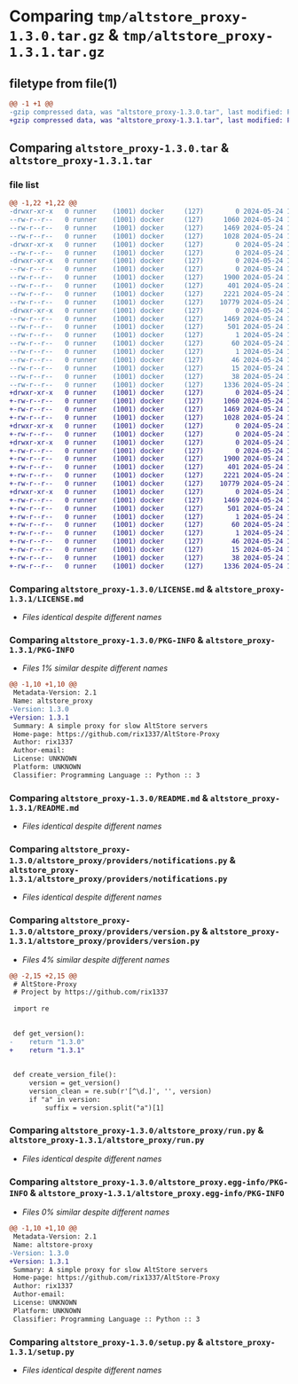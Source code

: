 # Comparing `tmp/altstore_proxy-1.3.0.tar.gz` & `tmp/altstore_proxy-1.3.1.tar.gz`

## filetype from file(1)

```diff
@@ -1 +1 @@
-gzip compressed data, was "altstore_proxy-1.3.0.tar", last modified: Fri May 24 19:34:24 2024, max compression
+gzip compressed data, was "altstore_proxy-1.3.1.tar", last modified: Fri May 24 19:40:18 2024, max compression
```

## Comparing `altstore_proxy-1.3.0.tar` & `altstore_proxy-1.3.1.tar`

### file list

```diff
@@ -1,22 +1,22 @@
-drwxr-xr-x   0 runner    (1001) docker     (127)        0 2024-05-24 19:34:24.636584 altstore_proxy-1.3.0/
--rw-r--r--   0 runner    (1001) docker     (127)     1060 2024-05-24 19:34:20.000000 altstore_proxy-1.3.0/LICENSE.md
--rw-r--r--   0 runner    (1001) docker     (127)     1469 2024-05-24 19:34:24.636584 altstore_proxy-1.3.0/PKG-INFO
--rw-r--r--   0 runner    (1001) docker     (127)     1028 2024-05-24 19:34:20.000000 altstore_proxy-1.3.0/README.md
-drwxr-xr-x   0 runner    (1001) docker     (127)        0 2024-05-24 19:34:24.632584 altstore_proxy-1.3.0/altstore_proxy/
--rw-r--r--   0 runner    (1001) docker     (127)        0 2024-05-24 19:34:20.000000 altstore_proxy-1.3.0/altstore_proxy/__init__.py
-drwxr-xr-x   0 runner    (1001) docker     (127)        0 2024-05-24 19:34:24.636584 altstore_proxy-1.3.0/altstore_proxy/providers/
--rw-r--r--   0 runner    (1001) docker     (127)        0 2024-05-24 19:34:20.000000 altstore_proxy-1.3.0/altstore_proxy/providers/__init__.py
--rw-r--r--   0 runner    (1001) docker     (127)     1900 2024-05-24 19:34:20.000000 altstore_proxy-1.3.0/altstore_proxy/providers/notifications.py
--rw-r--r--   0 runner    (1001) docker     (127)      401 2024-05-24 19:34:20.000000 altstore_proxy-1.3.0/altstore_proxy/providers/shared_state.py
--rw-r--r--   0 runner    (1001) docker     (127)     2221 2024-05-24 19:34:20.000000 altstore_proxy-1.3.0/altstore_proxy/providers/version.py
--rw-r--r--   0 runner    (1001) docker     (127)    10779 2024-05-24 19:34:20.000000 altstore_proxy-1.3.0/altstore_proxy/run.py
-drwxr-xr-x   0 runner    (1001) docker     (127)        0 2024-05-24 19:34:24.636584 altstore_proxy-1.3.0/altstore_proxy.egg-info/
--rw-r--r--   0 runner    (1001) docker     (127)     1469 2024-05-24 19:34:24.000000 altstore_proxy-1.3.0/altstore_proxy.egg-info/PKG-INFO
--rw-r--r--   0 runner    (1001) docker     (127)      501 2024-05-24 19:34:24.000000 altstore_proxy-1.3.0/altstore_proxy.egg-info/SOURCES.txt
--rw-r--r--   0 runner    (1001) docker     (127)        1 2024-05-24 19:34:24.000000 altstore_proxy-1.3.0/altstore_proxy.egg-info/dependency_links.txt
--rw-r--r--   0 runner    (1001) docker     (127)       60 2024-05-24 19:34:24.000000 altstore_proxy-1.3.0/altstore_proxy.egg-info/entry_points.txt
--rw-r--r--   0 runner    (1001) docker     (127)        1 2024-05-24 19:34:24.000000 altstore_proxy-1.3.0/altstore_proxy.egg-info/not-zip-safe
--rw-r--r--   0 runner    (1001) docker     (127)       46 2024-05-24 19:34:24.000000 altstore_proxy-1.3.0/altstore_proxy.egg-info/requires.txt
--rw-r--r--   0 runner    (1001) docker     (127)       15 2024-05-24 19:34:24.000000 altstore_proxy-1.3.0/altstore_proxy.egg-info/top_level.txt
--rw-r--r--   0 runner    (1001) docker     (127)       38 2024-05-24 19:34:24.636584 altstore_proxy-1.3.0/setup.cfg
--rw-r--r--   0 runner    (1001) docker     (127)     1336 2024-05-24 19:34:20.000000 altstore_proxy-1.3.0/setup.py
+drwxr-xr-x   0 runner    (1001) docker     (127)        0 2024-05-24 19:40:18.835713 altstore_proxy-1.3.1/
+-rw-r--r--   0 runner    (1001) docker     (127)     1060 2024-05-24 19:40:13.000000 altstore_proxy-1.3.1/LICENSE.md
+-rw-r--r--   0 runner    (1001) docker     (127)     1469 2024-05-24 19:40:18.835713 altstore_proxy-1.3.1/PKG-INFO
+-rw-r--r--   0 runner    (1001) docker     (127)     1028 2024-05-24 19:40:13.000000 altstore_proxy-1.3.1/README.md
+drwxr-xr-x   0 runner    (1001) docker     (127)        0 2024-05-24 19:40:18.835713 altstore_proxy-1.3.1/altstore_proxy/
+-rw-r--r--   0 runner    (1001) docker     (127)        0 2024-05-24 19:40:13.000000 altstore_proxy-1.3.1/altstore_proxy/__init__.py
+drwxr-xr-x   0 runner    (1001) docker     (127)        0 2024-05-24 19:40:18.835713 altstore_proxy-1.3.1/altstore_proxy/providers/
+-rw-r--r--   0 runner    (1001) docker     (127)        0 2024-05-24 19:40:13.000000 altstore_proxy-1.3.1/altstore_proxy/providers/__init__.py
+-rw-r--r--   0 runner    (1001) docker     (127)     1900 2024-05-24 19:40:13.000000 altstore_proxy-1.3.1/altstore_proxy/providers/notifications.py
+-rw-r--r--   0 runner    (1001) docker     (127)      401 2024-05-24 19:40:13.000000 altstore_proxy-1.3.1/altstore_proxy/providers/shared_state.py
+-rw-r--r--   0 runner    (1001) docker     (127)     2221 2024-05-24 19:40:13.000000 altstore_proxy-1.3.1/altstore_proxy/providers/version.py
+-rw-r--r--   0 runner    (1001) docker     (127)    10779 2024-05-24 19:40:13.000000 altstore_proxy-1.3.1/altstore_proxy/run.py
+drwxr-xr-x   0 runner    (1001) docker     (127)        0 2024-05-24 19:40:18.835713 altstore_proxy-1.3.1/altstore_proxy.egg-info/
+-rw-r--r--   0 runner    (1001) docker     (127)     1469 2024-05-24 19:40:18.000000 altstore_proxy-1.3.1/altstore_proxy.egg-info/PKG-INFO
+-rw-r--r--   0 runner    (1001) docker     (127)      501 2024-05-24 19:40:18.000000 altstore_proxy-1.3.1/altstore_proxy.egg-info/SOURCES.txt
+-rw-r--r--   0 runner    (1001) docker     (127)        1 2024-05-24 19:40:18.000000 altstore_proxy-1.3.1/altstore_proxy.egg-info/dependency_links.txt
+-rw-r--r--   0 runner    (1001) docker     (127)       60 2024-05-24 19:40:18.000000 altstore_proxy-1.3.1/altstore_proxy.egg-info/entry_points.txt
+-rw-r--r--   0 runner    (1001) docker     (127)        1 2024-05-24 19:40:18.000000 altstore_proxy-1.3.1/altstore_proxy.egg-info/not-zip-safe
+-rw-r--r--   0 runner    (1001) docker     (127)       46 2024-05-24 19:40:18.000000 altstore_proxy-1.3.1/altstore_proxy.egg-info/requires.txt
+-rw-r--r--   0 runner    (1001) docker     (127)       15 2024-05-24 19:40:18.000000 altstore_proxy-1.3.1/altstore_proxy.egg-info/top_level.txt
+-rw-r--r--   0 runner    (1001) docker     (127)       38 2024-05-24 19:40:18.835713 altstore_proxy-1.3.1/setup.cfg
+-rw-r--r--   0 runner    (1001) docker     (127)     1336 2024-05-24 19:40:13.000000 altstore_proxy-1.3.1/setup.py
```

### Comparing `altstore_proxy-1.3.0/LICENSE.md` & `altstore_proxy-1.3.1/LICENSE.md`

 * *Files identical despite different names*

### Comparing `altstore_proxy-1.3.0/PKG-INFO` & `altstore_proxy-1.3.1/PKG-INFO`

 * *Files 1% similar despite different names*

```diff
@@ -1,10 +1,10 @@
 Metadata-Version: 2.1
 Name: altstore_proxy
-Version: 1.3.0
+Version: 1.3.1
 Summary: A simple proxy for slow AltStore servers
 Home-page: https://github.com/rix1337/AltStore-Proxy
 Author: rix1337
 Author-email: 
 License: UNKNOWN
 Platform: UNKNOWN
 Classifier: Programming Language :: Python :: 3
```

### Comparing `altstore_proxy-1.3.0/README.md` & `altstore_proxy-1.3.1/README.md`

 * *Files identical despite different names*

### Comparing `altstore_proxy-1.3.0/altstore_proxy/providers/notifications.py` & `altstore_proxy-1.3.1/altstore_proxy/providers/notifications.py`

 * *Files identical despite different names*

### Comparing `altstore_proxy-1.3.0/altstore_proxy/providers/version.py` & `altstore_proxy-1.3.1/altstore_proxy/providers/version.py`

 * *Files 4% similar despite different names*

```diff
@@ -2,15 +2,15 @@
 # AltStore-Proxy
 # Project by https://github.com/rix1337
 
 import re
 
 
 def get_version():
-    return "1.3.0"
+    return "1.3.1"
 
 
 def create_version_file():
     version = get_version()
     version_clean = re.sub(r'[^\d.]', '', version)
     if "a" in version:
         suffix = version.split("a")[1]
```

### Comparing `altstore_proxy-1.3.0/altstore_proxy/run.py` & `altstore_proxy-1.3.1/altstore_proxy/run.py`

 * *Files identical despite different names*

### Comparing `altstore_proxy-1.3.0/altstore_proxy.egg-info/PKG-INFO` & `altstore_proxy-1.3.1/altstore_proxy.egg-info/PKG-INFO`

 * *Files 0% similar despite different names*

```diff
@@ -1,10 +1,10 @@
 Metadata-Version: 2.1
 Name: altstore-proxy
-Version: 1.3.0
+Version: 1.3.1
 Summary: A simple proxy for slow AltStore servers
 Home-page: https://github.com/rix1337/AltStore-Proxy
 Author: rix1337
 Author-email: 
 License: UNKNOWN
 Platform: UNKNOWN
 Classifier: Programming Language :: Python :: 3
```

### Comparing `altstore_proxy-1.3.0/setup.py` & `altstore_proxy-1.3.1/setup.py`

 * *Files identical despite different names*


